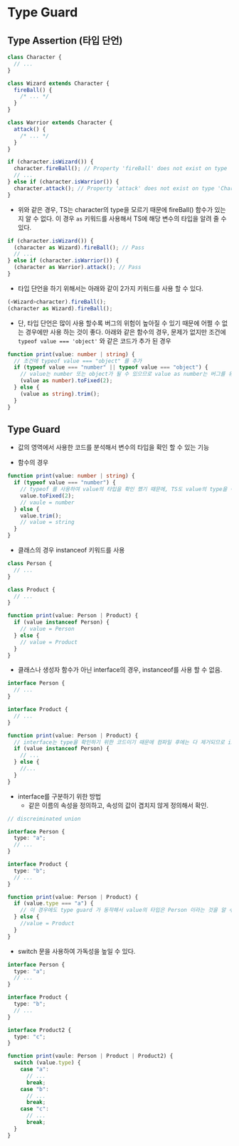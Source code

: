 # Type Guard

## Type Assertion (타입 단언)

```typescript
class Character {
  // ...
}

class Wizard extends Character {
  fireBall() {
    /* ... */
  }
}

class Warrior extends Character {
  attack() {
    /* ... */
  }
}

if (character.isWizard()) {
  character.fireBall(); // Property 'fireBall' does not exist on type 'Character'.
  // ...
} else if (character.isWarrior()) {
  character.attack(); // Property 'attack' does not exist on type 'Character'.
}
```

- 위와 같은 경우, TS는 character의 type을 모르기 때문에 fireBall() 함수가 있는지 알 수 없다. 이 경우 `as` 키워드를 사용해서 TS에 해당 변수의 타입을 알려 줄 수 있다.

```typescript
if (character.isWizard()) {
  (character as Wizard).fireBall(); // Pass
  // ...
} else if (character.isWarrior()) {
  (character as Warrior).attack(); // Pass
}
```

- 타입 단언을 하기 위해서는 아래와 같이 2가지 키워드를 사용 할 수 있다.

```typescript
(<Wizard>character).fireBall();
(character as Wizard).fireBall();
```

- 단, 타입 단언은 많이 사용 할수록 버그의 위험이 높아질 수 있기 때문에 어쩔 수 없는 경우에만 사용 하는 것이 좋다. 아래와 같은 함수의 경우, 문제가 없지만 조건에 `typeof value === 'object'` 와 같은 코드가 추가 된 경우

```typescript
function print(value: number | string) {
  // 조건에 typeof value === "object" 를 추가
  if (typeof value === "number" || typeof value === "object") {
    // value는 number 또는 object가 될 수 있으므로 value as number는 버그를 유발 할 수 있다.
    (value as number).toFixed(2);
  } else {
    (value as string).trim();
  }
}
```

## Type Guard

- 값의 영역에서 사용한 코드를 분석해서 변수의 타입을 확인 할 수 있는 기능

- 함수의 경우

```typescript
function print(value: number | string) {
  if (typeof value === "number") {
    // typeof 를 사용하여 value의 타입을 확인 했기 때문에, TS도 value의 type을 이해할 수 있다. 그래서 value as number 와 같이 따로 명시하지 않아도 된다.
    value.toFixed(2);
    // vaule = number
  } else {
    value.trim();
    // value = string
  }
}
```

- 클래스의 경우 instanceof 키워드를 사용

```typescript
class Person {
  // ...
}

class Product {
  // ...
}

function print(value: Person | Product) {
  if (value instanceof Person) {
    // value = Person
  } else {
    // value = Product
  }
}
```

- 클래스나 생성자 함수가 아닌 interface의 경우, instanceof를 사용 할 수 없음.

```typescript
interface Person {
  // ...
}

interface Product {
  // ...
}

function print(value: Person | Product) {
  // interface는 type을 확인하기 위한 코드이기 때문에 컴파일 후에는 다 제거되므로 instanceof는 사용불가.
  if (value instanceof Person) {
    // ...
  } else {
    //...
  }
}
```

- interface를 구분하기 위한 방법
  - 같은 이름의 속성을 정의하고, 속성의 값이 겹치지 않게 정의해서 확인.

```typescript
// discreiminated union

interface Person {
  type: "a";
  // ...
}

interface Product {
  type: "b";
  // ...
}

function print(value: Person | Product) {
  if (value.type === "a") {
    // 이 경우에도 type guard 가 동작해서 value의 타입은 Person 이라는 것을 알 수 있음.
  } else {
    //value = Product
  }
}
```

- switch 문을 사용하여 가독성을 높일 수 있다.

```typescript
interface Person {
  type: "a";
  // ...
}

interface Product {
  type: "b";
  // ...
}

interface Product2 {
  type: "c";
}

function print(vaule: Person | Product | Product2) {
  switch (value.type) {
    case "a":
      // ...
      break;
    case "b":
      // ...
      break;
    case "c":
      // ...
      break;
  }
}
```
